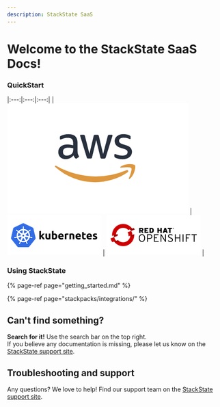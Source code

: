 ```yaml
---
description: StackState SaaS
---
```


# Welcome to the StackState SaaS Docs!

### QuickStart


|:---:|:---:|:---:|
| ![](/.gitbook/assets/aws_220.png) | ![](/.gitbook/assets/kubernetes_220.png)  | ![](/.gitbook/assets/openshift_220.png)  |

### Using StackState

{% page-ref page="getting_started.md" %}

{% page-ref page="stackpacks/integrations/" %}

## Can't find something?

**Search for it!** Use the search bar on the top right.  
If you believe any documentation is missing, please let us know on the [StackState support site](http://support.stackstate.com/).

## Troubleshooting and support

Any questions? We love to help! Find our support team on the [StackState support site](http://support.stackstate.com/).

